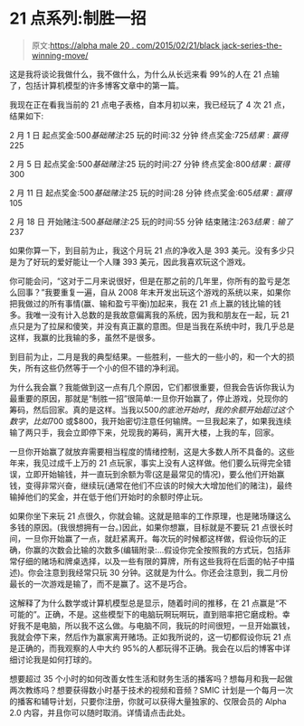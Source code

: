 # 21 点系列:制胜一招

> 原文:[https://alpha male 20 . com/2015/02/21/black jack-series-the-winning-move/](https://alphamale20.com/2015/02/21/blackjack-series-the-winning-move/)

这是我将谈论我做什么，我不做什么，为什么从长远来看 99%的人在 21 点输了，包括计算机模型的许多博客文章中的第一篇。

我现在正在看我当前的 21 点电子表格，自本月初以来，我已经玩了 4 次 21 点，结果如下:

2 月 1 日
起点奖金:$500
基础赌注:$25
玩的时间:32 分钟
终点奖金:$725
结果:赢得$225

2 月 5 日
起点奖金:$500
基础赌注:$25
玩的时间:27 分钟
终点奖金:$800
结果:赢得$300

2 月 11 日
起点奖金:$500
基础赌注:$25
玩的时间:28 分钟
终点奖金:$605
结果:赢得$105

2 月 18 日
开始赌注:$500
基础赌注:$25
玩的时间:55 分钟
结束赌注:$263
结果:输了$237

如果你算一下，到目前为止，我这个月玩 21 点的净收入是 393 美元。没有多少只是为了好玩的爱好能让一个人赚 393 美元，因此我喜欢玩这个游戏。

你可能会问，“这对于二月来说很好，但是在那之前的几年里，你所有的盈亏是怎么回事？”我要重复一遍，自从 2008 年末开发出玩这个游戏的系统以来，如果你把我做过的所有事情(赢、输和盈亏平衡)加起来，我在 21 点上赢的钱比输的钱多。我唯一没有计入总数的是我故意偏离我的系统，因为我和朋友在一起，玩 21 点只是为了拉屎和傻笑，并没有真正赢的意图。但是当我在系统中时，我几乎总是这样，我赢的比我输的多，虽然不是很多。

到目前为止，二月是我的典型结果。一些胜利，一些大的一些小的，和一个大的损失，所有这些仍然等于一个小的但不错的净利润。

为什么我会赢？我能做到这一点有几个原因，它们都很重要，但我会告诉你我认为最重要的原因，那就是“制胜一招”很简单:一旦你开始赢了，停止游戏，兑现你的筹码，然后回家。真的是这样。当我以$500 的底池开始时，我的余额开始超过这个数字，比如$700 或$800，我开始密切注意任何输牌。一旦我起来了，如果我连续输了两只手，我会立即停下来，兑现我的筹码，离开大楼，上我的车，回家。

一旦你开始赢了就放弃需要相当程度的情绪控制，这是大多数人所不具备的。这些年来，我见过成千上万的 21 点玩家，事实上没有人这样做。他们要么玩得完全错误，立即开始输钱，并一直玩到余额为零(这是最常见的情况)，要么他们开始赢钱，变得非常兴奋，继续玩(通常在他们不应该的时候大大增加他们的赌注)，最终输掉他们的奖金，并在低于他们开始时的余额时停止玩。

如果你坐下来玩 21 点很久，你就会输。这就是赔率的工作原理，也是赌场赚这么多钱的原因。(我很想拥有一台。)因此，如果你想赢，目标就是不要玩 21 点很长时间，一旦你开始赢了一点，就赶紧离开。每次玩的时候都这样做，假设你玩的正确，你赢的次数会比输的次数多(编辑附录:...假设你完全按照我的方式玩，包括非常仔细的赌场和牌桌选择，以及一些有限的算牌，所有这些我将在后面的帖子中描述)。你会注意到我经常只玩 30 分钟。这就是为什么。你还会注意到，我二月份最长的一次游戏是输了，而不是赢了。这不是巧合。

这解释了为什么数学或计算机模型总是显示，随着时间的推移，在 21 点赢是“不可能的”。正确，不是。这些模型下的电脑玩啊玩啊玩，直到赔率把它磨成粉。幸好我不是电脑，所以我不这么做。与电脑不同，我玩的时间很短，一旦开始赢钱，我就会停下来，然后作为赢家离开赌场。正如我所说的，这一切都假设你玩 21 点是正确的，而我观察的人中大约 95%的人都玩得不正确。我会在以后的博客中详细讨论我是如何打球的。

想要超过 35 个小时的如何改善女性生活和财务生活的播客吗？想每月和我一起做两次教练吗？想要获得数小时基于技术的视频和音频？SMIC 计划是一个每月一次的播客和辅导计划，只要你注册，你就可以获得大量独家的、仅限会员的 Alpha 2.0 内容，并且你可以随时取消。详情请点击此处。